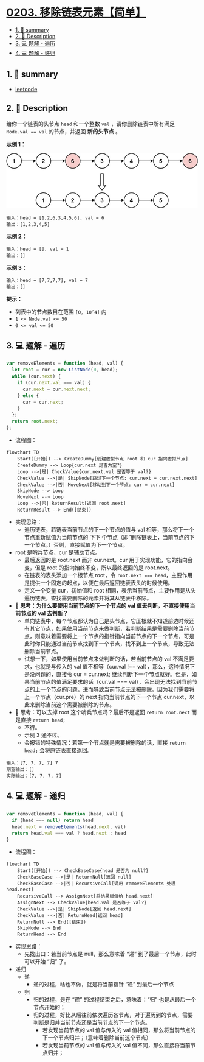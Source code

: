 # [0203. 移除链表元素【简单】](https://github.com/Tdahuyou/leetcode/tree/main/0203.%20%E7%A7%BB%E9%99%A4%E9%93%BE%E8%A1%A8%E5%85%83%E7%B4%A0%E3%80%90%E7%AE%80%E5%8D%95%E3%80%91)

<!-- region:toc -->
- [1. 📝 summary](#1--summary)
- [2. 📝 Description](#2--description)
- [3. 💻 题解 - 遍历](#3--题解---遍历)
- [4. 💻 题解 - 递归](#4--题解---递归)
<!-- endregion:toc -->

## 1. 📝 summary

- [leetcode](https://leetcode.cn/problems/remove-linked-list-elements/)

## 2. 📝 Description

给你一个链表的头节点 `head` 和一个整数 `val` ，请你删除链表中所有满足 `Node.val == val` 的节点，并返回 **新的头节点** 。

**示例 1：**

![](md-imgs/2024-11-02-21-41-17.png)

```
输入：head = [1,2,6,3,4,5,6], val = 6
输出：[1,2,3,4,5]
```

**示例 2：**

```
输入：head = [], val = 1
输出：[]
```

**示例 3：**

```
输入：head = [7,7,7,7], val = 7
输出：[]
```

**提示：**

- 列表中的节点数目在范围 `[0, 10^4]` 内
- `1 <= Node.val <= 50`
- `0 <= val <= 50`

## 3. 💻 题解 - 遍历

```js
var removeElements = function (head, val) {
  let root = cur = new ListNode(0, head);
  while (cur.next) {
    if (cur.next.val === val) {
      cur.next = cur.next.next;
    } else {
      cur = cur.next;
    }
  };
  return root.next;
};
```

- 流程图：

```mermaid
flowchart TD
    Start([开始]) --> CreateDummy[创建虚拟节点 root 和 cur 指向虚拟节点]
    CreateDummy --> Loop{cur.next 是否为空?}
    Loop -->|是| CheckValue{cur.next.val 是否等于 val?}
    CheckValue -->|是| SkipNode[跳过下一个节点: cur.next = cur.next.next]
    CheckValue -->|否| MoveNext[移动到下一个节点: cur = cur.next]
    SkipNode --> Loop
    MoveNext --> Loop
    Loop -->|否| ReturnResult[返回 root.next]
    ReturnResult --> End([结束])
```

- 实现思路：
  - 遍历链表，若链表当前节点的下一个节点的值与 val 相等，那么将下一个节点重新赋值为当前节点的 下下 个节点（即“删除链表上，当前节点的下一个节点。）否则，直接赋值为下一个节点。
- root 是哨兵节点，cur 是辅助节点。
  - 最后返回的是 root.next 而非 cur.next。cur 用于实现功能，它的指向会变，但是 root 的指向始终不变，所以最终返回的是 root.next。
  - 在链表的表头添加一个根节点 root，令 `root.next === head`，主要作用是提供一个固定的起点，以便在最后返回链表表头的时候使用。
  - 定义一个变量 cur，初始值和 root 相同，表示当前节点，主要作用是从头遍历链表，查找需要删除的元素并将其从链表中移除。
- **🤔 思考：为什么要使用当前节点的下一个节点的 val 值去判断，不直接使用当前节点的 val 去判断？**
  - 单向链表中，每个节点都认为自己是头节点，它压根就不知道前边时候还有其它节点，如果使用当前节点来做判断，若判断结果是需要删除当前节点，则意味着需要将上一个节点的指针指向当前节点的下一个节点，可是此时你只能通过当前节点找到下一个节点，找不到上一个节点，导致无法删除当前节点。
  - 试想一下，如果使用当前节点来做判断的话，若当前节点的 val 不满足要求，也就是与传入的 val 值不相等（cur.val !== val），那么，这种情况下是没问题的，直接令 cur = cur.next; 继续判断下一个节点就好。但是，如果当前节点的值满足要求的话（cur.val === val），会出现无法找到当前节点的上一个节点的问题，进而导致当前节点无法被删除。因为我们需要将上一个节点（cur.pre）的 next 指向当前节点的下一个节点 cur.next，以此来删除当前这个需要被删除的节点。
- 🤔 思考：可以去掉 root 这个哨兵节点吗？最后不是返回 `return root.next` 而是直接 `return head;`
  - 不行。
  - 示例 3 通不过。
  - 会报错的特殊情况：若第一个节点就是需要被删除的话，直接 `return head;` 会将原链表直接返回。

```text
输入：[7, 7, 7, 7] 7
期望输出：[]
实际输出：[7, 7, 7, 7]
```

## 4. 💻 题解 - 递归

```js
var removeElements = function (head, val) {
  if (head === null) return head
  head.next = removeElements(head.next, val)
  return head.val === val ? head.next : head
}
```

- 流程图：

```mermaid
flowchart TD
    Start([开始]) --> CheckBaseCase{head 是否为 null?}
    CheckBaseCase -->|是| ReturnNull[返回 null]
    CheckBaseCase -->|否| RecursiveCall[调用 removeElements 处理 head.next]
    RecursiveCall --> AssignNext[将结果赋值给 head.next]
    AssignNext --> CheckValue{head.val 是否等于 val?}
    CheckValue -->|是| SkipNode[返回 head.next]
    CheckValue -->|否| ReturnHead[返回 head]
    ReturnNull --> End([结束])
    SkipNode --> End
    ReturnHead --> End
```

- 实现思路：
  - 先找出口：若当前节点是 null，那么意味着 “递” 到了最后一个节点，此时可以开始 “归” 了。
- 递归
  - 递
    - 递的过程，啥也不做，就是将当前指针 “递” 到最后一个节点
  - 归
    - 归的过程，是在 “递” 的过程结束之后，意味着：“归” 也是从最后一个节点开始的；
    - 归的过程，好比从后往前依次遍历各节点，对于遍历到的节点，需要判断是归并当前节点还是当前节点的下一个节点。
      - 若发现当前节点的 val 值与传入的 val 值相同，那么将当前节点的下一个节点归并；（意味着删除当前这个节点）
      - 若发现当前节点的 val 值与传入的 val 值不同，那么直接将当前节点归并；
